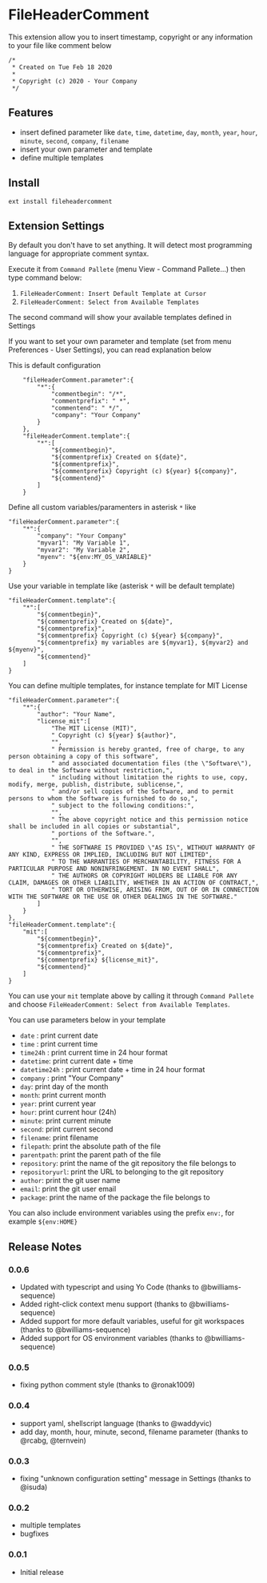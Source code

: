 # FileHeaderComment

This extension allow you to insert timestamp, copyright or any information to your file like comment below

	/*
	 * Created on Tue Feb 18 2020
	 *
	 * Copyright (c) 2020 - Your Company
	 */

## Features

- insert defined parameter like `date`, `time`, `datetime`, `day`, `month`, `year`, `hour`, `minute`, `second`, `company`, `filename`
- insert your own parameter and template
- define multiple templates

## Install

	ext install fileheadercomment

## Extension Settings

By default you don't have to set anything. It will detect most programming language for appropriate comment syntax.

Execute it from `Command Pallete` (menu View - Command Pallete...) then type command below:

1. `FileHeaderComment: Insert Default Template at Cursor`
2. `FileHeaderComment: Select from Available Templates`

The second command will show your available templates defined in Settings

If you want to set your own parameter and template (set from menu Preferences - User Settings), you can read explanation below

This is default configuration

```
	"fileHeaderComment.parameter":{
		"*":{
			"commentbegin": "/*",
			"commentprefix": " *",
			"commentend": " */",
			"company": "Your Company"
		}
	},
	"fileHeaderComment.template":{
		"*":[
			"${commentbegin}",
			"${commentprefix} Created on ${date}",
			"${commentprefix}",
			"${commentprefix} Copyright (c) ${year} ${company}",
			"${commentend}"
		]
	}
```

Define all custom variables/paramenters in asterisk `*` like

```
"fileHeaderComment.parameter":{
	"*":{
		"company": "Your Company"
		"myvar1": "My Variable 1",
		"myvar2": "My Variable 2",
		"myenv": "${env:MY_OS_VARIABLE}"
	}
}
```

Use your variable in template like (asterisk `*` will be default template)

```
"fileHeaderComment.template":{
	"*":[
		"${commentbegin}",
		"${commentprefix} Created on ${date}",
		"${commentprefix}",
		"${commentprefix} Copyright (c) ${year} ${company}",
		"${commentprefix} my variables are ${myvar1}, ${myvar2} and ${myenv}",
		"${commentend}"
	]
}
```
You can define multiple templates, for instance template for MIT License

```
"fileHeaderComment.parameter":{
	"*":{
		"author": "Your Name",
		"license_mit":[
			"The MIT License (MIT)",
			" Copyright (c) ${year} ${author}",
			"",
			" Permission is hereby granted, free of charge, to any person obtaining a copy of this software",
			" and associated documentation files (the \"Software\"), to deal in the Software without restriction,",
			" including without limitation the rights to use, copy, modify, merge, publish, distribute, sublicense,",
			" and/or sell copies of the Software, and to permit persons to whom the Software is furnished to do so,",
			" subject to the following conditions:",
			"",
			" The above copyright notice and this permission notice shall be included in all copies or substantial",
			" portions of the Software.",
			"",
			" THE SOFTWARE IS PROVIDED \"AS IS\", WITHOUT WARRANTY OF ANY KIND, EXPRESS OR IMPLIED, INCLUDING BUT NOT LIMITED",
			" TO THE WARRANTIES OF MERCHANTABILITY, FITNESS FOR A PARTICULAR PURPOSE AND NONINFRINGEMENT. IN NO EVENT SHALL",
			" THE AUTHORS OR COPYRIGHT HOLDERS BE LIABLE FOR ANY CLAIM, DAMAGES OR OTHER LIABILITY, WHETHER IN AN ACTION OF CONTRACT,",
			" TORT OR OTHERWISE, ARISING FROM, OUT OF OR IN CONNECTION WITH THE SOFTWARE OR THE USE OR OTHER DEALINGS IN THE SOFTWARE."
		]
	}
},
"fileHeaderComment.template":{
	"mit":[
		"${commentbegin}",
		"${commentprefix} Created on ${date}",
		"${commentprefix}",
		"${commentprefix} ${license_mit}",
		"${commentend}"
	]
}
```
You can use your `mit` template above by calling it through `Command Pallete` and choose `FileHeaderComment: Select from Available Templates`.

You can use parameters below in your template

- `date` : print current date
- `time` : print current time
- `time24h` : print current time in 24 hour format
- `datetime`: print current date + time
- `datetime24h` : print current date + time in 24 hour format
- `company` : print "Your Company"
- `day`: print day of the month
- `month`: print current month
- `year`: print current year
- `hour`: print current hour (24h)
- `minute`: print current minute
- `second`: print current second
- `filename`: print filename
- `filepath`: print the absolute path of the file
- `parentpath`: print the parent path of the file
- `repository`: print the name of the git repository the file belongs to
- `repositoryurl`: print the URL to belonging to the git repository
- `author`: print the git user name
- `email`: print the git user email
- `package`: print the name of the package the file belongs to

You can also include environment variables using the prefix `env:`, for example `${env:HOME}`


## Release Notes
### 0.0.6
- Updated with typescript and using Yo Code (thanks to @bwilliams-sequence)
- Added right-click context menu support (thanks to @bwilliams-sequence)
- Added support for more default variables, useful for git workspaces (thanks to @bwilliams-sequence)
- Added support for OS environment variables (thanks to @bwilliams-sequence)

### 0.0.5
- fixing python comment style (thanks to @ronak1009)

### 0.0.4
- support yaml, shellscript language (thanks to @waddyvic)
- add day, month, hour, minute, second, filename parameter (thanks to @rcabg, @ternvein)

### 0.0.3
- fixing "unknown configuration setting" message in Settings (thanks to @isuda)

### 0.0.2
- multiple templates
- bugfixes
 
### 0.0.1

- Initial release